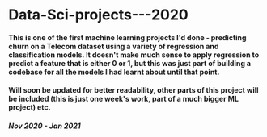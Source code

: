 # Data-Sci-projects---2020

#### This is one of the first machine learning projects I'd done - predicting churn on a Telecom dataset using a variety of regression and classification models. It doesn't make much sense to apply regression to predict a feature that is either 0 or 1, but this was just part of building a codebase for all the models I had learnt about until that point. 

#### Will soon be updated for better readability, other parts of this project will be included (this is just one week's work, part of a much bigger ML project) etc.

##### Nov 2020 - Jan 2021

